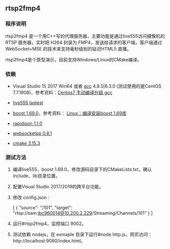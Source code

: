 ## rtsp2fmp4

### 程序说明

rtsp2fmp4 是一个用C++写的代理服务器，主要功能是通过live555访问摄像机的 RTSP 服务器，实时把 H264 封装为 FMP4，发送给请求的客户端，客户端通过 WebSocket+MSE 的技术来支持毫秒级别的延迟HTML5 直播。

rtsp2fmp4是个原型演示，目前支持Windows/Linux的CMake编译。

### 依赖

- Visual Studio 15 2017 Win64 或者  [gcc](http://ftp.tsukuba.wide.ad.jp/software/gcc/releases/ "gcc") 4.8.5|8.3.0 (测试使用的是CentOS 7.7.1908)，参考资料：[Centos7 手动编译升级 gcc](https://blog.csdn.net/z960339491/article/details/98882711 "Centos7 手动编译升级 gcc")

- [live555 lastest](http://live555.com/liveMedia/ "live555")

- [boost 1.69.0]( https://dl.bintray.com/boostorg/release/1.69.0 "boost 1.69.0")，参考资料： [Linux：编译安装boost 1.69库](https://blog.csdn.net/weixin_34309435/article/details/92393006  "Linux：编译安装boost 1.69库")

- [rapidjson 1.1.0](https://github.com/Tencent/rapidjson/tree/v1.1.0 "rapidjson 1.1.0")

- [websocketpp 0.8.1](https://github.com/zaphoyd/websocketpp "websocketpp 0.8.1") 

- [cmake 3.15.3]( https://cmake.org/download/ "cmake 3.15.3")

### 测试方法

1. 编译live555、boost 1.69.0，修改源码目录下的CMakeLists.txt，确认include、lib目录位置。
2. 配置Visual Studio 2017/2019的跨平台功能。
3. 修改 config.json：


    [
        {
            "source": "/101",
            "target": "rtsp://sam:ibc960014@10.200.2.229/Streaming/Channels/101"
        }
    ]

2. 运行#rtsp2fmp4，监控端口 9002。

3. 测试依赖 nodejs，在 exmaple 目录下运行#node http.js，网页访问：http://localhost:9080/index.html。
